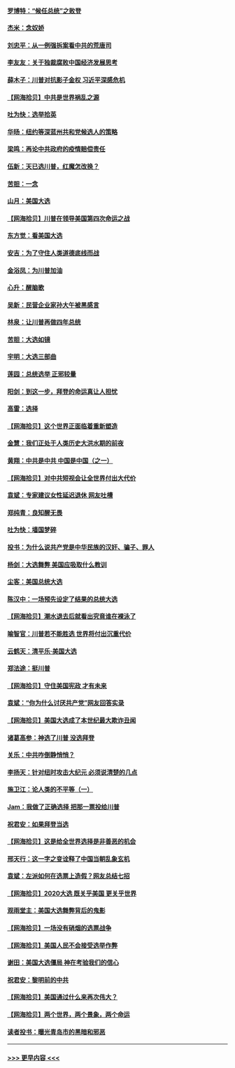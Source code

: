 #### [罗博特：“候任总统”之败登](../pages/nsc993/n12558189.md?t=11181851) 
#### [杰米：念奴娇](../pages/nsc993/n12558174.md?t=11181851) 
#### [刘忠平：从一例强拆案看中共的荒唐司](../pages/nsc993/n12558036.md?t=11181851) 
#### [李友友：关于独裁腐败中国经济发展思考](../pages/nsc993/n12558004.md?t=11181851) 
#### [薛木子：川普对抗影子金权 习近平深感危机](../pages/nsc993/n12557342.md?t=11181851) 
#### [【网海拾贝】中共是世界祸乱之源](../pages/nsc993/n12555353.md?t=11181851) 
#### [吐为快：选举拾英](../pages/nsc993/n12555041.md?t=11181851) 
#### [华旸：纽约等深蓝州共和党候选人的策略](../pages/nsc993/n12554309.md?t=11181851) 
#### [梁鸣：再论中共政府的疫情赔偿责任](../pages/nsc993/n12553012.md?t=11181851) 
#### [伍新：天已选川普，红魔怎改换？](../pages/nsc993/n12552970.md?t=11181851) 
#### [苦胆：一念](../pages/nsc993/n12552957.md?t=11181851) 
#### [山月：美国大选](../pages/nsc993/n12552446.md?t=11181851) 
#### [【网海拾贝】川普在领导美国第四次命运之战](../pages/nsc993/n12551973.md?t=11181851) 
#### [东方觉：看美国大选](../pages/nsc993/n12551647.md?t=11181851) 
#### [安吉：为了守住人类道德底线而战](../pages/nsc993/n12551111.md?t=11181851) 
#### [金浴凤：为川普加油](../pages/nsc993/n12551085.md?t=11181851) 
#### [心升：醒脑歌](../pages/nsc993/n12550984.md?t=11181851) 
#### [吴新：民营企业家孙大午被黑感言](../pages/nsc993/n12550656.md?t=11181851) 
#### [林泉：让川普再做四年总统](../pages/nsc993/n12550640.md?t=11181851) 
#### [苦胆：大选如镜](../pages/nsc993/n12550630.md?t=11181851) 
#### [宇明：大选三部曲](../pages/nsc993/n12550603.md?t=11181851) 
#### [莲园：总统选举 正邪较量](../pages/nsc993/n12550594.md?t=11181851) 
#### [阳剑：到这一步，拜登的命运真让人担忧](../pages/nsc993/n12549093.md?t=11181851) 
#### [高雷：选择](../pages/nsc993/n12549087.md?t=11181851) 
#### [【网海拾贝】这个世界正面临着重新塑造](../pages/nsc993/n12548326.md?t=11181851) 
#### [金慧：我们正处于人类历史大洪水期的前夜](../pages/nsc993/n12547914.md?t=11181851) 
#### [黄翔：中共是中共 中国是中国（之一）](../pages/nsc993/n12547576.md?t=11181851) 
#### [【网海拾贝】对中共短视会让全世界付出大代价](../pages/nsc993/n12546043.md?t=11181851) 
#### [袁斌：专家建议女性延迟退休 网友吐槽](../pages/nsc993/n12545424.md?t=11181851) 
#### [郑纯青：良知醒无畏](../pages/nsc993/n12545394.md?t=11181851) 
#### [吐为快：墙国梦碎](../pages/nsc993/n12545309.md?t=11181851) 
#### [投书：为什么说共产党是中华民族的汉奸、骗子、罪人](../pages/nsc993/n12545089.md?t=11181851) 
#### [杨剑：大选舞弊 美国应吸取什么教训](../pages/nsc993/n12543937.md?t=11181851) 
#### [尘客：美国总统大选](../pages/nsc993/n12543828.md?t=11181851) 
#### [陈汉中：一场预先设定了结果的总统大选](../pages/nsc993/n12543564.md?t=11181851) 
#### [【网海拾贝】潮水退去后就看出究竟谁在裸泳了](../pages/nsc993/n12543321.md?t=11181851) 
#### [喻智官：川普若不能胜选 世界将付出沉重代价](../pages/nsc993/n12541352.md?t=11181851) 
#### [云鹤天：清平乐‧美国大选](../pages/nsc993/n12540916.md?t=11181851) 
#### [郑法途：挺川普](../pages/nsc993/n12540898.md?t=11181851) 
#### [【网海拾贝】守住美国宪政 才有未来](../pages/nsc993/n12540423.md?t=11181851) 
#### [袁斌：“你为什么讨厌共产党”网友回答实录](../pages/nsc993/n12540208.md?t=11181851) 
#### [【网海拾贝】美国大选成了本世纪最大欺诈丑闻](../pages/nsc993/n12538029.md?t=11181851) 
#### [诸葛高参：神选了川普 没选拜登](../pages/nsc993/n12537664.md?t=11181851) 
#### [关乐：中共咋倒静悄悄？](../pages/nsc993/n12537615.md?t=11181851) 
#### [李扬天：针对纽时攻击大纪元 必须说清楚的几点](../pages/nsc993/n12536001.md?t=11181851) 
#### [施卫江：论人类的不平等（一）](../pages/nsc993/n12535700.md?t=11181851) 
#### [Jam：我做了正确选择 把那一票投给川普](../pages/nsc993/n12535743.md?t=11181851) 
#### [祝君安：如果拜登当选](../pages/nsc993/n12535726.md?t=11181851) 
#### [【网海拾贝】这是给全世界选择是非善恶的机会](../pages/nsc993/n12535061.md?t=11181851) 
#### [邢天行：这一字之变诠释了中国当朝乱象玄机](../pages/nsc993/n12533446.md?t=11181851) 
#### [袁斌：左派如何在选票上造假？网友总结七招](../pages/nsc993/n12533180.md?t=11181851) 
#### [【网海拾贝】2020大选 既关乎美国 更关乎世界](../pages/nsc993/n12533161.md?t=11181851) 
#### [观雨堂主：美国大选舞弊背后的鬼影](../pages/nsc993/n12533153.md?t=11181851) 
#### [【网海拾贝】一场没有硝烟的选票战争](../pages/nsc993/n12531883.md?t=11181851) 
#### [【网海拾贝】美国人民不会接受选举作弊](../pages/nsc993/n12528850.md?t=11181851) 
#### [谢田：美国大选僵局 神在考验我们的信心](../pages/nsc993/n12527932.md?t=11181851) 
#### [祝君安：黎明前的中共](../pages/nsc993/n12524071.md?t=11181851) 
#### [【网海拾贝】美国通过什么来再次伟大？](../pages/nsc993/n12523844.md?t=11181851) 
#### [【网海拾贝】两个世界，两个景象，两个命运](../pages/nsc993/n12521419.md?t=11181851) 
#### [读者投书：曝光青岛市的黑暗和邪恶](../pages/nsc993/n12520988.md?t=11181851) 

----
#### [ >>> 更早内容 <<< ](../indexes/nsc993-earlier.md)
